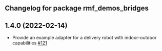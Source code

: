 ## Changelog for package rmf_demos_bridges

1.4.0 (2022-02-14)
------------------
* Provide an example adapter for a delivery robot with indoor-outdoor capabilities [#121](https://github.com/open-rmf/rmf_demos/pull/121)
